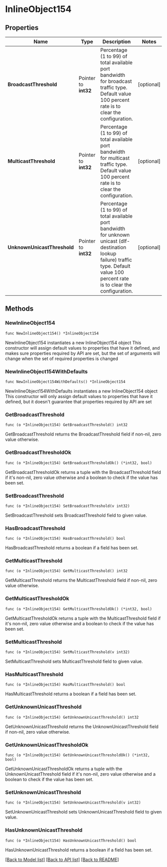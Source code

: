 # InlineObject154

## Properties

Name | Type | Description | Notes
------------ | ------------- | ------------- | -------------
**BroadcastThreshold** | Pointer to **int32** | Percentage (1 to 99) of total available port bandwidth for broadcast traffic type. Default value 100 percent rate is to clear the configuration. | [optional] 
**MulticastThreshold** | Pointer to **int32** | Percentage (1 to 99) of total available port bandwidth for multicast traffic type. Default value 100 percent rate is to clear the configuration. | [optional] 
**UnknownUnicastThreshold** | Pointer to **int32** | Percentage (1 to 99) of total available port bandwidth for unknown unicast (dlf-destination lookup failure) traffic type. Default value 100 percent rate is to clear the configuration. | [optional] 

## Methods

### NewInlineObject154

`func NewInlineObject154() *InlineObject154`

NewInlineObject154 instantiates a new InlineObject154 object
This constructor will assign default values to properties that have it defined,
and makes sure properties required by API are set, but the set of arguments
will change when the set of required properties is changed

### NewInlineObject154WithDefaults

`func NewInlineObject154WithDefaults() *InlineObject154`

NewInlineObject154WithDefaults instantiates a new InlineObject154 object
This constructor will only assign default values to properties that have it defined,
but it doesn't guarantee that properties required by API are set

### GetBroadcastThreshold

`func (o *InlineObject154) GetBroadcastThreshold() int32`

GetBroadcastThreshold returns the BroadcastThreshold field if non-nil, zero value otherwise.

### GetBroadcastThresholdOk

`func (o *InlineObject154) GetBroadcastThresholdOk() (*int32, bool)`

GetBroadcastThresholdOk returns a tuple with the BroadcastThreshold field if it's non-nil, zero value otherwise
and a boolean to check if the value has been set.

### SetBroadcastThreshold

`func (o *InlineObject154) SetBroadcastThreshold(v int32)`

SetBroadcastThreshold sets BroadcastThreshold field to given value.

### HasBroadcastThreshold

`func (o *InlineObject154) HasBroadcastThreshold() bool`

HasBroadcastThreshold returns a boolean if a field has been set.

### GetMulticastThreshold

`func (o *InlineObject154) GetMulticastThreshold() int32`

GetMulticastThreshold returns the MulticastThreshold field if non-nil, zero value otherwise.

### GetMulticastThresholdOk

`func (o *InlineObject154) GetMulticastThresholdOk() (*int32, bool)`

GetMulticastThresholdOk returns a tuple with the MulticastThreshold field if it's non-nil, zero value otherwise
and a boolean to check if the value has been set.

### SetMulticastThreshold

`func (o *InlineObject154) SetMulticastThreshold(v int32)`

SetMulticastThreshold sets MulticastThreshold field to given value.

### HasMulticastThreshold

`func (o *InlineObject154) HasMulticastThreshold() bool`

HasMulticastThreshold returns a boolean if a field has been set.

### GetUnknownUnicastThreshold

`func (o *InlineObject154) GetUnknownUnicastThreshold() int32`

GetUnknownUnicastThreshold returns the UnknownUnicastThreshold field if non-nil, zero value otherwise.

### GetUnknownUnicastThresholdOk

`func (o *InlineObject154) GetUnknownUnicastThresholdOk() (*int32, bool)`

GetUnknownUnicastThresholdOk returns a tuple with the UnknownUnicastThreshold field if it's non-nil, zero value otherwise
and a boolean to check if the value has been set.

### SetUnknownUnicastThreshold

`func (o *InlineObject154) SetUnknownUnicastThreshold(v int32)`

SetUnknownUnicastThreshold sets UnknownUnicastThreshold field to given value.

### HasUnknownUnicastThreshold

`func (o *InlineObject154) HasUnknownUnicastThreshold() bool`

HasUnknownUnicastThreshold returns a boolean if a field has been set.


[[Back to Model list]](../README.md#documentation-for-models) [[Back to API list]](../README.md#documentation-for-api-endpoints) [[Back to README]](../README.md)


